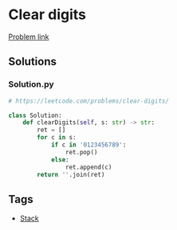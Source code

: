 # Clear digits

[Problem link](https://leetcode.com/problems/clear-digits/)

## Solutions


### Solution.py
```py
# https://leetcode.com/problems/clear-digits/

class Solution:
    def clearDigits(self, s: str) -> str:
        ret = []
        for c in s:
            if c in '0123456789':
                ret.pop()
            else:
                ret.append(c)
        return ''.join(ret)
```
## Tags

* [Stack](/README.md#Stack)
